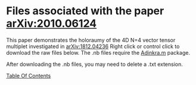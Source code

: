 # Files associated with the paper [arXiv:2010.06124](https://arxiv.org/pdf/2010.06124.pdf)
This paper demonstrates the holoraumy of the 4D N=4 vector tensor multiplet investigated in [arXiv:1812.04236](https://arxiv.org/pdf/1812.04236.pdf) Right click or control click to download the raw files below. The .nb files require the [Adinkra.m](https://hepthools.github.io/Adinkra/) package.

After downloading the .nb files, you may need to delete a .txt extension.

[Table Of Contents](https://hepthools.github.io/Data/)
